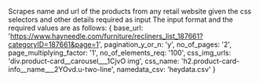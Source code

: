 Scrapes name and url of the products from any retail website given the css selectors and other details required as input
The input format and the required values are as follows:
 {
  base_url: 'https://www.hayneedle.com/furniture/recliners_list_187661?categoryID=187661&page=1',
  pagination_y_or_n: 'y',
  no_of_pages: '2',
  page_multiplying_factor: '1',
  no_of_elements_req: '100',
  css_img_urls: 'div.product-card__carousel___1CjvO img',
  css_name: 'h2.product-card-info__name___2YOvd.u-two-line',
  namedata_csv: 'heydata.csv'
}
